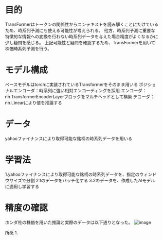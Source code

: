 # 目的
TransFormerはトークンの関係性からコンテキストを読み解くことにたけているため、時系列予測にも使える可能性が考えられる。
他方、時系列予測に重要な特徴的な情報への変換を行わない時系列データを与えた場合精度がよくなるかに少し疑問を感じる。
上記可能性と疑問を確認するため、TransFormerを用いて株価時系列予測を行う。

# モデル構成
ベースモデルはtorchに実装されているTransformerをそのまま用いる
ポジショナルエンコーダ：時系列に強い相対エンコーディングを採用
エンコーダ：nn.TransformerEncoderLayerブロックをマルチヘッドとして構築
デコーダ：nn.Linearにより値を推論する

# データ
yahooファイナンスにより取得可能な銘柄の時系列データを用いる

# 学習法
1.yahooファイナンスにより取得可能な銘柄の時系列データを、指定のウィンドウサイズで分割
2.1のデータをバッチ化する
3.2のデータを、作成したAIモデルに適用し学習する

# 精度の確認
ホンダ社の株価を用いた推論と実際のデータは以下通りとなった。
![image](https://github.com/Shinichi0713/stock_estimator/assets/61480734/dc1a3746-674d-4879-a275-830425acdd4f)

所感
1.
